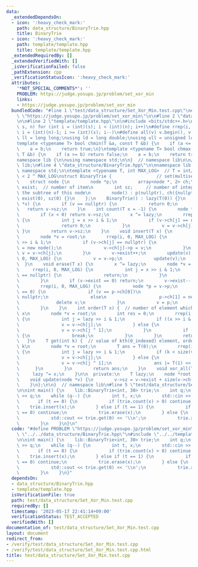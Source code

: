 ```yaml
---
data:
  _extendedDependsOn:
  - icon: ':heavy_check_mark:'
    path: data_structure/BinaryTrie.hpp
    title: BinaryTrie
  - icon: ':heavy_check_mark:'
    path: template/template.hpp
    title: template/template.hpp
  _extendedRequiredBy: []
  _extendedVerifiedWith: []
  _isVerificationFailed: false
  _pathExtension: cpp
  _verificationStatusIcon: ':heavy_check_mark:'
  attributes:
    '*NOT_SPECIAL_COMMENTS*': ''
    PROBLEM: https://judge.yosupo.jp/problem/set_xor_min
    links:
    - https://judge.yosupo.jp/problem/set_xor_min
  bundledCode: "#line 1 \"test/data_structure/Set_Xor_Min.test.cpp\"\n#define PROBLEM\
    \ \"https://judge.yosupo.jp/problem/set_xor_min\"\n\n#line 2 \"data_structure/BinaryTrie.hpp\"\
    \n\n#line 2 \"template/template.hpp\"\n\n#include <bits/stdc++.h>\n\n#define rep(i,\
    \ s, n) for (int i = (int)(s); i < (int)(n); i++)\n#define rrep(i, s, n) for (int\
    \ i = (int)(n)-1; i >= (int)(s); i--)\n#define all(v) v.begin(), v.end()\n\nusing\
    \ ll = long long;\nusing ld = long double;\nusing ull = unsigned long long;\n\n\
    template <typename T> bool chmin(T &a, const T &b) {\n    if (a <= b) return false;\n\
    \    a = b;\n    return true;\n}\ntemplate <typename T> bool chmax(T &a, const\
    \ T &b) {\n    if (a >= b) return false;\n    a = b;\n    return true;\n}\n\n\
    namespace lib {\n\nusing namespace std;\n\n}  // namespace lib\n\n// using namespace\
    \ lib;\n#line 4 \"data_structure/BinaryTrie.hpp\"\n\nnamespace lib {\n\nusing\
    \ namespace std;\n\ntemplate <typename T, int MAX_LOG>  // T = int/ll, 0 <= x\
    \ < 2 ^ MAX_LOG\nstruct BinaryTrie {                 // set(multiset) of integer\n\
    \    struct node {\n        node *p;\n        array<node *, 2> ch;\n        int\
    \ exist;  // number of item\n        int sz;     // number of integers exist in\
    \ the subtree of this node\n        node() : p(nullptr), ch({nullptr, nullptr}),\
    \ exist(0), sz(0) {}\n    };\n    BinaryTrie() : lazy(T(0)) {}\n    int size(node\
    \ *v) {\n        if (v == nullptr) {\n            return 0;\n        }\n     \
    \   return v->sz;\n    }\n    int count(T x = -1) {\n        node *v = root;\n\
    \        if (x < 0) return v->sz;\n        x ^= lazy;\n        rrep(i, 0, MAX_LOG)\
    \ {\n            int j = x >> i & 1;\n            if (v->ch[j] == nullptr) {\n\
    \                return 0;\n            }\n            v = v->ch[j];\n       \
    \ }\n        return v->sz;\n    }\n    void insert(T x) {\n        x ^= lazy;\n\
    \        node *v = root;\n        rrep(i, 0, MAX_LOG) {\n            int j = x\
    \ >> i & 1;\n            if (v->ch[j] == nullptr) {\n                v->ch[j]\
    \ = new node();\n                v->ch[j]->p = v;\n            }\n           \
    \ v = v->ch[j];\n        }\n        v->exist++;\n        update(v);\n        rep(i,\
    \ 0, MAX_LOG) {\n            v = v->p;\n            update(v);\n        }\n  \
    \  }\n    void erase(T x) {\n        x ^= lazy;\n        node *v = root;\n   \
    \     rrep(i, 0, MAX_LOG) {\n            int j = x >> i & 1;\n            if (v->ch[j]\
    \ == nullptr) {\n                return;\n            }\n            v = v->ch[j];\n\
    \        }\n        if (v->exist == 0) return;\n        v->exist--;\n        update(v);\n\
    \        rrep(i, 0, MAX_LOG) {\n            node *p = v->p;\n            if (size(v)\
    \ == 0) {\n                if (v == p->ch[0])\n                    p->ch[0] =\
    \ nullptr;\n                else\n                    p->ch[1] = nullptr;\n  \
    \              delete v;\n            }\n            v = p;\n            update(v);\n\
    \        }\n    }\n    int order(T x) {  // number of element which is less than\
    \ x\n        node *v = root;\n        int res = 0;\n        rrep(i, 0, MAX_LOG)\
    \ {\n            int j = lazy >> i & 1;\n            if ((x >> i & 1) == 0) {\n\
    \                v = v->ch[j];\n            } else {\n                res += size(v->ch[j]);\n\
    \                v = v->ch[j ^ 1];\n            }\n            if (v == nullptr)\
    \ {\n                break;\n            }\n        }\n        return res;\n \
    \   }\n    T get(int k) {  // value of kth(0_indexed) element, order(get(k)) =\
    \ k\n        node *v = root;\n        T ans = T(0);\n        rrep(i, 0, MAX_LOG)\
    \ {\n            int j = lazy >> i & 1;\n            if (k < size(v->ch[j])) {\n\
    \                v = v->ch[j];\n            } else {\n                k -= size(v->ch[j]);\n\
    \                v = v->ch[j ^ 1];\n                ans |= T(1) << i;\n      \
    \      }\n        }\n        return ans;\n    }\n    void xor_all(T x) {\n   \
    \     lazy ^= x;\n    }\n\n  private:\n    T lazy;\n    node *root = new node();\n\
    \    void update(node *v) {\n        v->sz = v->exist + size(v->ch[0]) + size(v->ch[1]);\n\
    \    }\n};\n\n}  // namespace lib\n#line 5 \"test/data_structure/Set_Xor_Min.test.cpp\"\
    \n\nint main() {\n    lib::BinaryTrie<int, 30> trie;\n    int q;\n    std::cin\
    \ >> q;\n    while (q--) {\n        int t, x;\n        std::cin >> t >> x;\n \
    \       if (t == 0) {\n            if (trie.count(x) > 0) continue;\n        \
    \    trie.insert(x);\n        } else if (t == 1) {\n            if (trie.count(x)\
    \ == 0) continue;\n            trie.erase(x);\n        } else {\n            trie.xor_all(x);\n\
    \            std::cout << trie.get(0) << '\\n';\n            trie.xor_all(x);\n\
    \        }\n    }\n}\n"
  code: "#define PROBLEM \"https://judge.yosupo.jp/problem/set_xor_min\"\n\n#include\
    \ \"../../data_structure/BinaryTrie.hpp\"\n#include \"../../template/template.hpp\"\
    \n\nint main() {\n    lib::BinaryTrie<int, 30> trie;\n    int q;\n    std::cin\
    \ >> q;\n    while (q--) {\n        int t, x;\n        std::cin >> t >> x;\n \
    \       if (t == 0) {\n            if (trie.count(x) > 0) continue;\n        \
    \    trie.insert(x);\n        } else if (t == 1) {\n            if (trie.count(x)\
    \ == 0) continue;\n            trie.erase(x);\n        } else {\n            trie.xor_all(x);\n\
    \            std::cout << trie.get(0) << '\\n';\n            trie.xor_all(x);\n\
    \        }\n    }\n}"
  dependsOn:
  - data_structure/BinaryTrie.hpp
  - template/template.hpp
  isVerificationFile: true
  path: test/data_structure/Set_Xor_Min.test.cpp
  requiredBy: []
  timestamp: '2023-05-17 22:41:14+09:00'
  verificationStatus: TEST_ACCEPTED
  verifiedWith: []
documentation_of: test/data_structure/Set_Xor_Min.test.cpp
layout: document
redirect_from:
- /verify/test/data_structure/Set_Xor_Min.test.cpp
- /verify/test/data_structure/Set_Xor_Min.test.cpp.html
title: test/data_structure/Set_Xor_Min.test.cpp
---
```

